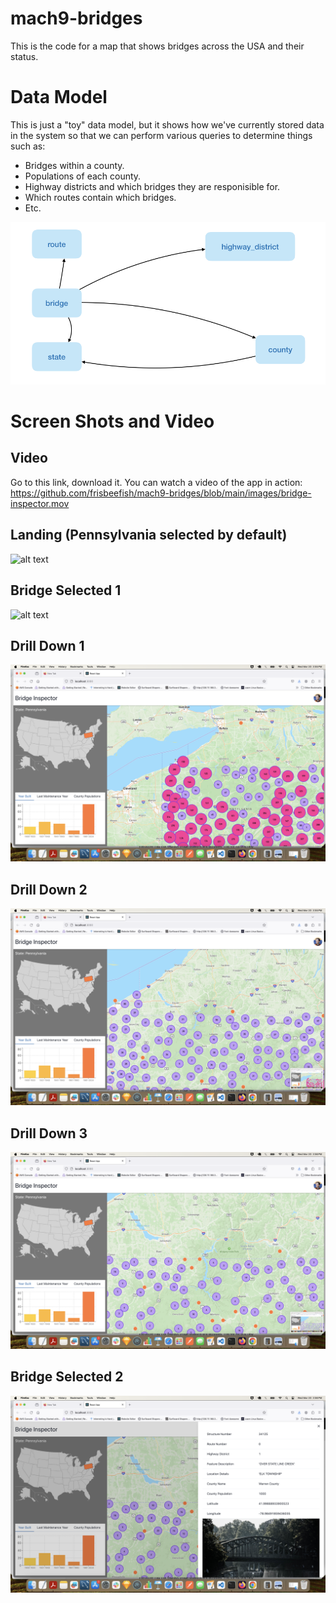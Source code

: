 # mach9-bridges

This is the code for a map that shows bridges across the USA and their status.

# Data Model

This is just a "toy" data model, but it shows how we've currently stored data in the system so that
we can perform various queries to determine things such as:

- Bridges within a county.
- Populations of each county.
- Highway districts and which bridges they are responisible for.
- Which routes contain which bridges.
- Etc.

![alt text](https://github.com/frisbeefish/mach9-bridges/blob/main/images/dbmodel.png?raw=true)

# Screen Shots and Video

## Video

Go to this link, download it. You can watch a video of the app in action:
https://github.com/frisbeefish/mach9-bridges/blob/main/images/bridge-inspector.mov

## Landing (Pennsylvania selected by default)

![alt text](https://github.com/frisbeefish/mach9-bridges/blob/main/images/landing.png?raw=true)

## Bridge Selected 1

![alt text](https://github.com/frisbeefish/mach9-bridges/blob/main/images/bridge-selected-1.png?raw=true)

## Drill Down 1

![alt text](https://github.com/frisbeefish/mach9-bridges/blob/main/images/drill-down-1.png?raw=true)

## Drill Down 2

![alt text](https://github.com/frisbeefish/mach9-bridges/blob/main/images/drill-down-2.png?raw=true)

## Drill Down 3

![alt text](https://github.com/frisbeefish/mach9-bridges/blob/main/images/drill-down-3.png?raw=true)

## Bridge Selected 2

![alt text](https://github.com/frisbeefish/mach9-bridges/blob/main/images/bridge-selected-2.png?raw=true)
